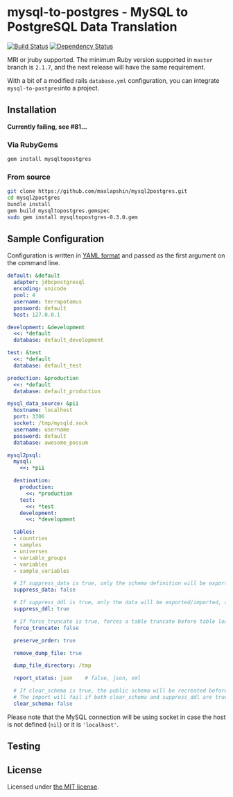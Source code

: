 # mysql-to-postgres - MySQL to PostgreSQL Data Translation

[![Build Status](https://travis-ci.org/maxlapshin/mysql2postgres.svg)](https://travis-ci.org/maxlapshin/mysql2postgres)
[![Dependency Status](https://gemnasium.com/maxlapshin/mysql2postgres.svg)](https://gemnasium.com/maxlapshin/mysql2postgres)

MRI or jruby supported. The minimum Ruby version supported in `master` branch is `2.1.7`,
and the next release will have the same requirement.

With a bit of a modified rails `database.yml` configuration, you can integrate `mysql-to-postgres`into a project.

## Installation

**Currently failing, see #81...**

### Via RubyGems

```sh
gem install mysqltopostgres
```

### From source

```sh
git clone https://github.com/maxlapshin/mysql2postgres.git
cd mysql2postgres
bundle install
gem build mysqltopostgres.gemspec
sudo gem install mysqltopostgres-0.3.0.gem
```

## Sample Configuration

Configuration is written in [YAML format](http://www.yaml.org/ "YAML Ain't Markup Language")
and passed as the first argument on the command line.

```yaml
default: &default
  adapter: jdbcpostgresql
  encoding: unicode
  pool: 4
  username: terrapotamus
  password: default
  host: 127.0.0.1

development: &development
  <<: *default
  database: default_development

test: &test
  <<: *default
  database: default_test

production: &production
  <<: *default
  database: default_production

mysql_data_source: &pii
  hostname: localhost
  port: 3306
  socket: /tmp/mysqld.sock
  username: username
  password: default
  database: awesome_possum

mysql2psql:
  mysql:
    <<: *pii

  destination:
    production:
      <<: *production
    test:
      <<: *test
    development:
      <<: *development

  tables:
  - countries
  - samples
  - universes
  - variable_groups
  - variables
  - sample_variables

  # If suppress_data is true, only the schema definition will be exported/migrated, and not the data
  suppress_data: false

  # If suppress_ddl is true, only the data will be exported/imported, and not the schema
  suppress_ddl: true

  # If force_truncate is true, forces a table truncate before table loading
  force_truncate: false

  preserve_order: true

  remove_dump_file: true

  dump_file_directory: /tmp

  report_status: json    # false, json, xml

  # If clear_schema is true, the public schema will be recreated before conversion
  # The import will fail if both clear_schema and suppress_ddl are true.
  clear_schema: false
```

Please note that the MySQL connection will be using socket in case the host is not defined (`nil`) or it is `'localhost'`.

## Testing


## License

Licensed under [the MIT license](MIT-LICENSE).
